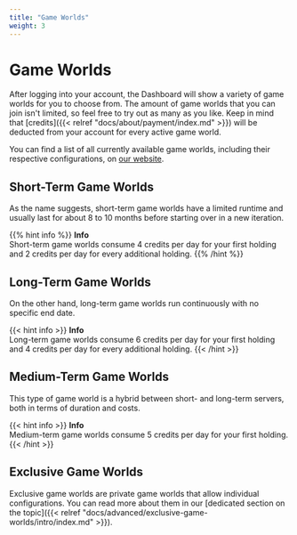 ```yaml
---
title: "Game Worlds"
weight: 3
---
```


# Game Worlds

After logging into your account, the Dashboard will show a variety of game worlds for you to choose from. The amount of game worlds that you can join isn't limited, so feel free to try out as many as you like. Keep in mind that [credits]({{< relref "docs/about/payment/index.md" >}}) will be deducted from your account for every active game world.

You can find a list of all currently available game worlds, including their respective configurations, on [our website](https://www.airlinesim.aero/worlds).

## Short-Term Game Worlds

As the name suggests, short-term game worlds have a limited runtime and usually last for about 8 to 10 months before starting over in a new iteration.

{{% hint info %}}
**Info**  
Short-term game worlds consume 4 credits per day for your first holding and 2 credits per day for every additional holding.
{{% /hint %}}

## Long-Term Game Worlds

On the other hand, long-term game worlds run continuously with no specific end date.

{{< hint info >}}
**Info**  
Long-term game worlds consume 6 credits per day for your first holding and 4 credits per day for every additional holding.
{{< /hint >}}

## Medium-Term Game Worlds

This type of game world is a hybrid between short- and long-term servers, both in terms of duration and costs.

{{< hint info >}}
**Info**  
Medium-term game worlds consume 5 credits per day for your first holding.
{{< /hint >}}

## Exclusive Game Worlds

Exclusive game worlds are private game worlds that allow individual configurations. You can read more about them in our [dedicated section on the topic]({{< relref "docs/advanced/exclusive-game-worlds/intro/index.md" >}}).